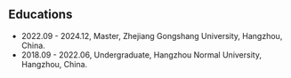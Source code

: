 ## Educations

- 2022.09 - 2024.12, Master, Zhejiang Gongshang University, Hangzhou, China.
- 2018.09 - 2022.06, Undergraduate, Hangzhou Normal University, Hangzhou, China.